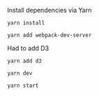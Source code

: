 Install dependencies via Yarn

`yarn install`

`yarn add webpack-dev-server`

Had to add D3

`yarn add d3`

`yarn dev`

`yarn start`

